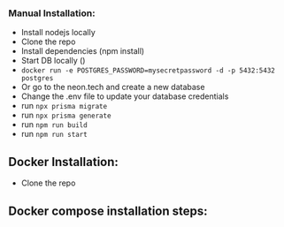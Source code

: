 ### Manual Installation:
- Install nodejs locally
- Clone the repo
- Install dependencies (npm install) 
- Start DB locally () 
 - `docker run -e POSTGRES_PASSWORD=mysecretpassword -d -p 5432:5432 postgres`
 - Or go to the neon.tech and create a new database
- Change the .env file to update your database credentials
- run `npx prisma migrate`
- run `npx prisma generate`
- run `npm run build`
- run `npm run start`


 ## Docker Installation:
- Clone the repo



## Docker compose installation steps: